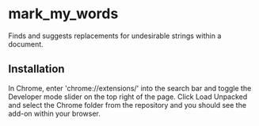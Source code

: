 # mark_my_words
Finds and suggests replacements for undesirable strings within a document.

## Installation
In Chrome, enter 'chrome://extensions/' into the search bar and toggle the Developer mode slider on the top right of the page.
Click Load Unpacked and select the Chrome folder from the repository and you should see the add-on within your browser.
